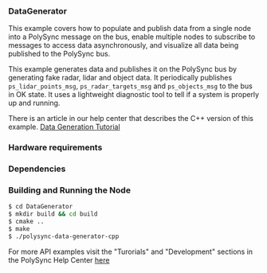 ### DataGenerator
This example covers how to populate and publish data from a single node into a PolySync message on the bus, 
enable multiple nodes to subscribe to messages to access data asynchronously, and visualize all data being 
published to the PolySync bus.

This example generates data and publishes it on the PolySync bus by generating fake radar, lidar and object data.
It periodically publishes `ps_lidar_points_msg`, `ps_radar_targets_msg` and `ps_objects_msg` to the bus in OK state.
It uses a lightweight diagnostic tool to tell if a system is properly up and running. 

There is an article in our help center that describes the C++ version of this example.
[Data Generation Tutorial](https://help.polysync.io/articles/tutorials-and-examples/tutorials/data-generation-tutorial/)

### Hardware requirements

### Dependencies

### Building and Running the Node
```bash
$ cd DataGenerator 
$ mkdir build && cd build
$ cmake ..
$ make
$ ./polysync-data-generator-cpp
```

For more API examples visit the "Turorials" and "Development" sections in the PolySync Help Center [here](https://help.polysync.io/articles/)
